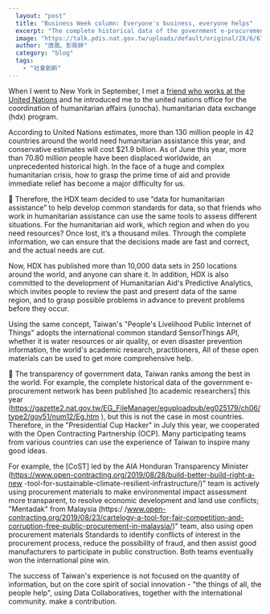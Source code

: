 ```yaml
---
  layout: "post"
  title: "Business Week column: Everyone's business, everyone helps"
  excerpt: "The complete historical data of the government e-procurement network has been made public to academic researchers this year, but this is not the case in most countries."
  image: "https://talk.pdis.nat.gov.tw/uploads/default/original/2X/6/6702fb68a013249c4482b34d60792fdebc43b342.jpeg"
  author: "唐鳳、彭筱婷"
  category: "blog"
  tags: 
    - "社會創新"
---
```



 When I went to New York in September, I met a [friend who works at the United Nations](https://twitter.com/kelbayar) and he introduced me to the united nations office for the coordination of humanitarian affairs (unocha). humanitarian data exchange (hdx) program. 

 According to United Nations estimates, more than 130 million people in 42 countries around the world need humanitarian assistance this year, and conservative estimates will cost $21.9 billion. As of June this year, more than 70.80 million people have been displaced worldwide, an unprecedented historical high. In the face of a huge and complex humanitarian crisis, how to grasp the prime time of aid and provide immediate relief has become a major difficulty for us. 

🔢 Therefore, the HDX team decided to use “data for humanitarian assistance” to help develop common standards for data, so that friends who work in humanitarian assistance can use the same tools to assess different situations. For the humanitarian aid work, which region and when do you need resources? Once lost, it’s a thousand miles. Through the complete information, we can ensure that the decisions made are fast and correct, and the actual needs are cut. 

 Now, HDX has published more than 10,000 data sets in 250 locations around the world, and anyone can share it. In addition, HDX is also committed to the development of Humanitarian Aid's Predictive Analytics, which invites people to review the past and present data of the same region, and to grasp possible problems in advance to prevent problems before they occur. 

 Using the same concept, Taiwan's "People's Livelihood Public Internet of Things" adopts the international common standard SensorThings API, whether it is water resources or air quality, or even disaster prevention information, the world's academic research, practitioners, All of these open materials can be used to get more comprehensive help. 

📒 The transparency of government data, Taiwan ranks among the best in the world. For example, the complete historical data of the government e-procurement network has been published [to academic researchers] this year (https://gazette2.nat.gov.tw/EG_FileManager/eguploadpub/eg025179/ch06/type2/gov51/num12/Eg.htm ), but this is not the case in most countries. Therefore, in the "Presidential Cup Hacker" in July this year, we cooperated with the Open Contracting Partnership (OCP). Many participating teams from various countries can use the experience of Taiwan to inspire many good ideas. 

 For example, the [CoST] led by the AIA Honduran Transparency Minister (https://www.open-contracting.org/2019/08/28/build-better-build-right-a-new -tool-for-sustainable-climate-resilient-infrastructure/)" team is actively using procurement materials to make environmental impact assessment more transparent, to resolve economic development and land use conflicts; "Mentadak" from Malaysia (https:/ /www.open-contracting.org/2019/08/23/cartelogy-a-tool-for-fair-competition-and-corruption-free-public-procurement-in-malaysia/)" team, also using open procurement materials Standards to identify conflicts of interest in the procurement process, reduce the possibility of fraud, and then assist good manufacturers to participate in public construction. Both teams eventually won the international pine win. 

 The success of Taiwan's experience is not focused on the quantity of information, but on the core spirit of social innovation - "the things of all, the people help", using Data Collaboratives, together with the international community. make a contribution. 
